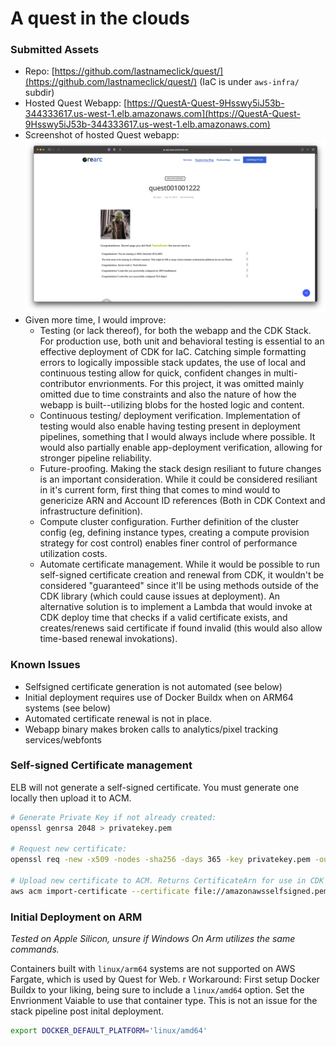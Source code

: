 # A quest in the clouds

### Submitted Assets
 - Repo: [https://github.com/lastnameclick/quest/](https://github.com/lastnameclick/quest/) (IaC is under `aws-infra/` subdir)
 - Hosted Quest Webapp: [https://QuestA-Quest-9Hsswy5iJ53b-344333617.us-west-1.elb.amazonaws.com](https://QuestA-Quest-9Hsswy5iJ53b-344333617.us-west-1.elb.amazonaws.com)
 - Screenshot of hosted Quest webapp: ![Screenshot of Quest Webapp as documented proof](quest-proof.jpg)
  - Given more time, I would improve:
    - Testing (or lack thereof), for both the webapp and the CDK Stack. For production use, both unit and behavioral testing is essential to an effective deployment of CDK for IaC. Catching simple formatting errors to logically impossible stack updates, the use of local and continuous testing allow for quick, confident changes in multi-contributor envrionments. For this project, it was omitted mainly omitted due to time constraints and also the nature of how the webapp is built--utilizing blobs for the hosted logic and content.
    - Continuous testing/ deployment verification. Implementation of testing would also enable having testing present in deployment pipelines, something that I would always include where possible. It would also partially enable app-deployment verification, allowing for stronger pipeline reliability.
    - Future-proofing. Making the stack design resiliant to future changes is an important consideration. While it could be considered resiliant in it's current form, first thing that comes to mind would to genericize ARN and Account ID references (Both in CDK Context and infrastructure definition).
    - Compute cluster configuration. Further definition of the cluster config (eg, defining instance types, creating a compute provision strategy for cost control) enables finer control of performance utilization costs.
    - Automate certificate management. While it would be possible to run self-signed certificate creation and renewal from CDK, it wouldn't be considered "guaranteed" since it'll be using methods outside of the CDK library (which could cause issues at deployment). An alternative solution is to implement a Lambda that would invoke at CDK deploy time that checks if a valid certificate exists, and creates/renews said certificate if found invalid (this would also allow time-based renewal invokations).

### Known Issues
 - Selfsigned certificate generation is not automated (see below)
 - Initial deployment requires use of Docker Buildx when on ARM64 systems (see below)
 - Automated certificate renewal is not in place.
 - Webapp binary makes broken calls to analytics/pixel tracking services/webfonts

### Self-signed Certificate management
ELB will not generate a self-signed certificate. You must generate one locally then upload it to ACM.
```bash
# Generate Private Key if not already created:
openssl genrsa 2048 > privatekey.pem

# Request new certificate:
openssl req -new -x509 -nodes -sha256 -days 365 -key privatekey.pem -outform PEM -out amazonawsselfsigned.pem

# Upload new certificate to ACM. Returns CertificateArn for use in CDK stack:
aws acm import-certificate --certificate file://amazonawsselfsigned.pem --private-key file://privatekey.pem
```

### Initial Deployment on ARM
_Tested on Apple Silicon, unsure if Windows On Arm utilizes the same commands._

Containers built with `linux/arm64` systems are not supported on AWS Fargate, which is used by Quest for Web.
r
Workaround: First setup Docker Buildx to your liking, being sure to include a `linux/amd64` option. Set the Envrionment Vaiable to use that container type. This is not an issue for the stack pipeline post inital deployment.
```bash
export DOCKER_DEFAULT_PLATFORM='linux/amd64'
``` 